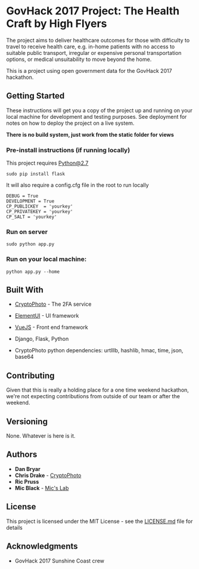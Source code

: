 # GovHack 2017 Project: The Health Craft by High Flyers

The project aims to deliver healthcare outcomes for those with difficulty to travel to receive health care, e.g. in-home patients with no access to suitable public transport, irregular or expensive personal transportation options, or medical unsuitability to move beyond the home.

This is a project using open government data for the GovHack 2017 hackathon.

## Getting Started

These instructions will get you a copy of the project up and running on your local machine for development and testing purposes. See deployment for notes on how to deploy the project on a live system.

**There is no build system, just work from the static folder for views**

### Pre-install instructions (if running locally)

This project requires Python@2.7
```
sudo pip install flask
```

It will also require a config.cfg file in the root to run locally
```
DEBUG = True
DEVELOPMENT = True
CP_PUBLICKEY  = 'yourkey'
CP_PRIVATEKEY = 'yourkey'
CP_SALT = 'yourkey'
```

### Run on server

```
sudo python app.py
```

### Run on your local machine:

```
python app.py --home
```

## Built With

* [CryptoPhoto](https://cryptophoto.com/) - The 2FA service
* [ElementUI](http://element.eleme.io/) - UI framework
* [VueJS](https://vuejs.org/) - Front end framework
* Django, Flask, Python

* CryptoPhoto python dependencies: urtlllb, hashlib, hmac, time, json, base64  

## Contributing

Given that this is really a holding place for a one time weekend hackathon, we're not expecting contributions from outside of our team or after the weekend.

## Versioning

None. Whatever is here is it.

## Authors

* **Dan Bryar**
* **Chris Drake** - [CryptoPhoto](https://cryptophoto.com/)
* **Ric Pruss**
* **Mic Black** - [Mic's Lab](https://micslab.com/)

## License

This project is licensed under the MIT License - see the [LICENSE.md](LICENSE.md) file for details

## Acknowledgments

* GovHack 2017 Sunshine Coast crew
